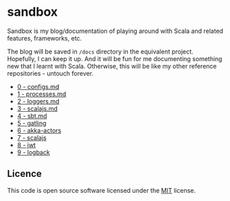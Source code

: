 # sandbox

Sandbox is my blog/documentation of playing around with Scala and related
features, frameworks, etc.

The blog will be saved in `/docs` directory in the equivalent project.
Hopefully, I can keep it up. And it will be fun for me documenting something new
that I learnt with Scala. Otherwise, this will be like my other reference
repositories - untouch forever.

- [0 - configs.md](https://github.com/kasonchan/sandbox/blob/master/initials/docs/0%20-%20configs.md)
- [1 - processes.md](https://github.com/kasonchan/sandbox/blob/master/initials/docs/1%20-%20processes.md)
- [2 - loggers.md](https://github.com/kasonchan/sandbox/blob/master/initials/docs/2%20-%20loggers.md)
- [3 - scalajs.md](https://github.com/kasonchan/sandbox/blob/master/initials/docs/3%20-%20scalajs.md)
- [4 - sbt.md](https://github.com/kasonchan/sandbox/blob/master/initials/docs/4%20-%20sbt.md)
- [5 - gatling](https://github.com/kasonchan/sandbox/tree/master/gatling)
- [6 - akka-actors](https://github.com/kasonchan/sandbox/tree/master/akka-actors)
- [7 - scalajs](https://github.com/kasonchan/sandbox/tree/master/scalajs)
- [8 - jwt](https://github.com/kasonchan/sandbox/tree/master/jwt)
- [9 - logback](https://github.com/kasonchan/sandbox/tree/master/logback)

## Licence

This code is open source software licensed under the [MIT](https://opensource.org/licenses/MIT) license.
